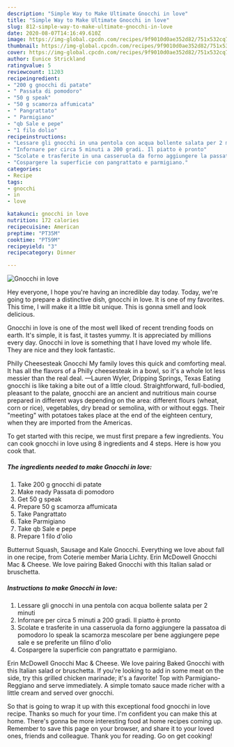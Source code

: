```yaml
---
description: "Simple Way to Make Ultimate Gnocchi in love"
title: "Simple Way to Make Ultimate Gnocchi in love"
slug: 812-simple-way-to-make-ultimate-gnocchi-in-love
date: 2020-08-07T14:16:49.610Z
image: https://img-global.cpcdn.com/recipes/9f9010d0ae352d82/751x532cq70/gnocchi-in-love-recipe-main-photo.jpg
thumbnail: https://img-global.cpcdn.com/recipes/9f9010d0ae352d82/751x532cq70/gnocchi-in-love-recipe-main-photo.jpg
cover: https://img-global.cpcdn.com/recipes/9f9010d0ae352d82/751x532cq70/gnocchi-in-love-recipe-main-photo.jpg
author: Eunice Strickland
ratingvalue: 5
reviewcount: 11203
recipeingredient:
- "200 g gnocchi di patate"
- " Passata di pomodoro"
- "50 g speak"
- "50 g scamorza affumicata"
- " Pangrattato"
- " Parmigiano"
- "qb Sale e pepe"
- "1 filo dolio"
recipeinstructions:
- "Lessare gli gnocchi in una pentola con acqua bollente salata per 2 minuti"
- "Infornare per circa 5 minuti a 200 gradi. Il piatto è pronto"
- "Scolate e trasferite in una casseruola da forno aggiungere la passatoa di pomodoro lo speak la scamorza mescolare per bene aggiungere pepe sale e se preferite un filino d&#39;olio"
- "Cospargere la superficie con pangrattato e parmigiano."
categories:
- Recipe
tags:
- gnocchi
- in
- love

katakunci: gnocchi in love 
nutrition: 172 calories
recipecuisine: American
preptime: "PT35M"
cooktime: "PT59M"
recipeyield: "3"
recipecategory: Dinner

---
```



![Gnocchi in love](https://img-global.cpcdn.com/recipes/9f9010d0ae352d82/751x532cq70/gnocchi-in-love-recipe-main-photo.jpg)

Hey everyone, I hope you're having an incredible day today. Today, we're going to prepare a distinctive dish, gnocchi in love. It is one of my favorites. This time, I will make it a little bit unique. This is gonna smell and look delicious.

Gnocchi in love is one of the most well liked of recent trending foods on earth. It's simple, it is fast, it tastes yummy. It is appreciated by millions every day. Gnocchi in love is something that I have loved my whole life. They are nice and they look fantastic.

Philly Cheesesteak Gnocchi My family loves this quick and comforting meal. It has all the flavors of a Philly cheesesteak in a bowl, so it&#39;s a whole lot less messier than the real deal. —Lauren Wyler, Dripping Springs, Texas Eating gnocchi is like taking a bite out of a little cloud. Straightforward, full-bodied, pleasant to the palate, gnocchi are an ancient and nutritious main course prepared in different ways depending on the area: different flours (wheat, corn or rice), vegetables, dry bread or semolina, with or without eggs. Their &#34;meeting&#34; with potatoes takes place at the end of the eighteen century, when they are imported from the Americas.


To get started with this recipe, we must first prepare a few ingredients. You can cook gnocchi in love using 8 ingredients and 4 steps. Here is how you cook that.

<!--inarticleads1-->

##### The ingredients needed to make Gnocchi in love:

1. Take 200 g gnocchi di patate
1. Make ready  Passata di pomodoro
1. Get 50 g speak
1. Prepare 50 g scamorza affumicata
1. Take  Pangrattato
1. Take  Parmigiano
1. Take qb Sale e pepe
1. Prepare 1 filo d&#39;olio


Butternut Squash, Sausage and Kale Gnocchi. Everything we love about fall in one recipe, from Coterie member Maria Lichty. Erin McDowell Gnocchi Mac &amp; Cheese. We love pairing Baked Gnocchi with this Italian salad or bruschetta. 

<!--inarticleads2-->

##### Instructions to make Gnocchi in love:

1. Lessare gli gnocchi in una pentola con acqua bollente salata per 2 minuti
1. Infornare per circa 5 minuti a 200 gradi. Il piatto è pronto
1. Scolate e trasferite in una casseruola da forno aggiungere la passatoa di pomodoro lo speak la scamorza mescolare per bene aggiungere pepe sale e se preferite un filino d&#39;olio
1. Cospargere la superficie con pangrattato e parmigiano.


Erin McDowell Gnocchi Mac &amp; Cheese. We love pairing Baked Gnocchi with this Italian salad or bruschetta. If you&#39;re looking to add in some meat on the side, try this grilled chicken marinade; it&#39;s a favorite! Top with Parmigiano-Reggiano and serve immediately. A simple tomato sauce made richer with a little cream and served over gnocchi. 

So that is going to wrap it up with this exceptional food gnocchi in love recipe. Thanks so much for your time. I'm confident you can make this at home. There's gonna be more interesting food at home recipes coming up. Remember to save this page on your browser, and share it to your loved ones, friends and colleague. Thank you for reading. Go on get cooking!
